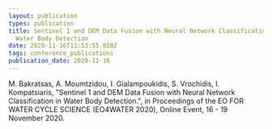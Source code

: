 ```yaml
---
layout: publication
types: publication
title: Sentinel 1 and DEM Data Fusion with Neural Network Classification in
  Water Body Detection
date: 2020-11-16T11:53:55.028Z
tags: conference_publications
publication_date: 2020-11-16
---
```

M. Bakratsas, A. Moumtzidou, I. Gialampoukidis, S. Vrochidis, I. Kompatsiaris, "Sentinel 1 and DEM Data Fusion with Neural Network Classification in Water Body Detection.", in Proceedings of the EO FOR WATER CYCLE SCIENCE (EO4WATER 2020), Online Event, 16 - 19 November 2020.